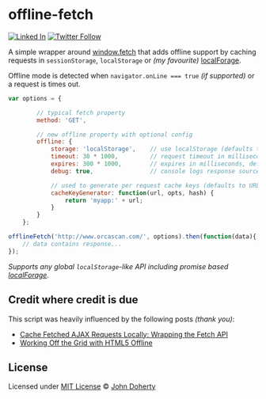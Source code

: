# offline-fetch

[![Linked In](https://img.shields.io/badge/Linked-In-blue.svg)](https://www.linkedin.com/in/john-i-doherty) [![Twitter Follow](https://img.shields.io/twitter/follow/CambridgeMVP.svg?style=social&label=Twitter&style=plastic)](https://twitter.com/CambridgeMVP)

A simple wrapper around [window.fetch](https://davidwalsh.name/fetch) that adds offline support by caching requests in `sessionStorage`, `localStorage` or _(my favourite)_ [localForage](https://github.com/localForage/localForage).

Offline mode is detected when `navigator.onLine === true` _(if supported)_ or a request is times out.

```js
var options = {

        // typical fetch property
        method: 'GET',

        // new offline property with optional config
        offline: {
            storage: 'localStorage',    // use localStorage (defaults to sessionStorage)
            timeout: 30 * 1000,         // request timeout in milliseconds, defaults to 30 seconds
            expires: 300 * 1000,        // expires in milliseconds, defaults to -1 (pulls live and re-caches are this)
            debug: true,                // console logs response source to help with debugging

            // used to generate per request cache keys (defaults to URL + METHOD hash if not provided)
            cacheKeyGenerator: function(url, opts, hash) {
                return 'myapp:' + url;
            }
        }
    };

offlineFetch('http://www.orcascan.com/', options).then(function(data){
    // data contains response...
});
```

_Supports any global `localStorage`-like API including promise based [localForage](https://github.com/localForage/localForage)._

## Credit where credit is due

This script was heavily influenced by the following posts _(thank you)_:
 * [Cache Fetched AJAX Requests Locally: Wrapping the Fetch API](https://www.sitepoint.com/cache-fetched-ajax-requests/)
 * [Working Off the Grid with HTML5 Offline](https://www.html5rocks.com/en/mobile/workingoffthegrid/)

## License

Licensed under [MIT License](LICENSE) &copy; [John Doherty](http://www.johndoherty.info)